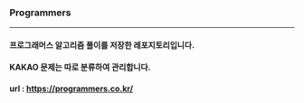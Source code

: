 ### Programmers
----------
  #### 프로그래머스 알고리즘 풀이를 저장한 레포지토리입니다.
  #### KAKAO 문제는 따로 분류하여 관리합니다.
  #### url : https://programmers.co.kr/


